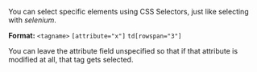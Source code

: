 You can select specific elements using CSS Selectors, just like selecting with *selenium*.

**Format:**
`<tagname>` `[attribute="x"]`
`td[rowspan="3"]`

You can leave the attribute field unspecified so that if that attribute is modified at all, that tag gets selected.